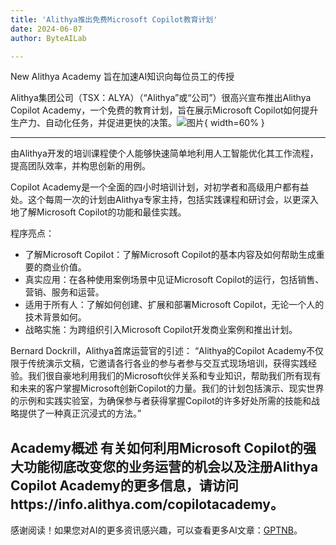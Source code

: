 ```yaml
---
title: 'Alithya推出免费Microsoft Copilot教育计划'
date: 2024-06-07
author: ByteAILab

---
```


New Alithya Academy 旨在加速AI知识向每位员工的传授

Alithya集团公司（TSX：ALYA）（“Alithya”或“公司”）很高兴宣布推出Alithya Copilot Academy，一个免费的教育计划，旨在展示Microsoft Copilot如何提升生产力、自动化任务，并促进更快的决策。![图片](https://ai-techpark.com/wp-content/uploads/2024/06/Alithya-960x540.jpg){ width=60% }

---
由Alithya开发的培训课程使个人能够快速简单地利用人工智能优化其工作流程，提高团队效率，并构思创新的用例。

Copilot Academy是一个全面的四小时培训计划，对初学者和高级用户都有益处。这个每周一次的计划由Alithya专家主持，包括实践课程和研讨会，以更深入地了解Microsoft Copilot的功能和最佳实践。

程序亮点：
- 了解Microsoft Copilot：了解Microsoft Copilot的基本内容及如何帮助生成重要的商业价值。
- 真实应用：在各种使用案例场景中见证Microsoft Copilot的运行，包括销售、营销、服务和运营。
- 适用于所有人：了解如何创建、扩展和部署Microsoft Copilot，无论一个人的技术背景如何。
- 战略实施：为跨组织引入Microsoft Copilot开发商业案例和推出计划。

Bernard Dockrill，Alithya首席运营官的引述：
“Alithya的Copilot Academy不仅限于传统演示文稿，它邀请各行各业的参与者参与交互式现场培训，获得实践经验。我们很自豪地利用我们的Microsoft伙伴关系和专业知识，帮助我们所有现有和未来的客户掌握Microsoft创新Copilot的力量。我们的计划包括演示、现实世界的示例和实践实验室，为确保参与者获得掌握Copilot的许多好处所需的技能和战略提供了一种真正沉浸式的方法。”

Academy概述
有关如何利用Microsoft Copilot的强大功能彻底改变您的业务运营的机会以及注册Alithya Copilot Academy的更多信息，请访问https://info.alithya.com/copilotacademy。
---
感谢阅读！如果您对AI的更多资讯感兴趣，可以查看更多AI文章：[GPTNB](https://gptnb.com)。